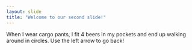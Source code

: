 ```yaml
---
layout: slide
title: "Welcome to our second slide!"
---
```

When I wear cargo pants, I fit 4 beers in my pockets and end up walking around in circles.
Use the left arrow to go back!
